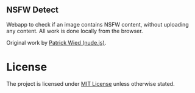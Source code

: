 NSFW Detect
---
Webapp to check if an image contains NSFW content, without uploading any content. 
All work is done locally from the browser.

Original work by [Patrick Wied (nude.js)](https://github.com/pa7/nude.js).

# License
The project is licensed under [MIT License](LICENSE) unless otherwise stated.
